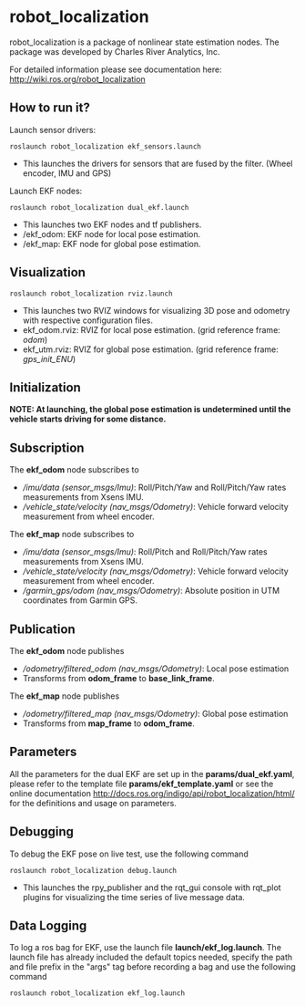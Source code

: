 # **robot_localization** #

robot_localization is a package of nonlinear state estimation nodes. The package was developed by Charles River Analytics, Inc.

For detailed information please see documentation here: http://wiki.ros.org/robot_localization

## **How to run it?** ##
Launch sensor drivers:
~~~~
roslaunch robot_localization ekf_sensors.launch
~~~~
   * This launches the drivers for sensors that are fused by the filter. (Wheel encoder, IMU and GPS)

Launch EKF nodes:
~~~~
roslaunch robot_localization dual_ekf.launch
~~~~
   * This launches two EKF nodes and tf publishers.
   * /ekf_odom: EKF node for local pose estimation.
   * /ekf_map: EKF node for global pose estimation.

## **Visualization** ##
~~~~
roslaunch robot_localization rviz.launch
~~~~
   * This launches two RVIZ windows for visualizing 3D pose and odometry with respective configuration files.
   * ekf_odom.rviz: RVIZ for local pose estimation. (grid reference frame: *odom*)
   * ekf_utm.rviz: RVIZ for global pose estimation. (grid reference frame: *gps_init_ENU*)

## **Initialization** ##
**NOTE: At launching, the global pose estimation is undetermined until the vehicle starts driving for some distance.**

## **Subscription** ##

The **ekf_odom** node subscribes to

   * */imu/data (sensor_msgs/Imu)*: Roll/Pitch/Yaw and Roll/Pitch/Yaw rates measurements from Xsens IMU.
   * */vehicle_state/velocity (nav_msgs/Odometry)*: Vehicle forward velocity measurement from wheel encoder. 

The **ekf_map** node subscribes to

   * */imu/data (sensor_msgs/Imu)*: Roll/Pitch and Roll/Pitch/Yaw rates measurements from Xsens IMU.
   * */vehicle_state/velocity (nav_msgs/Odometry)*: Vehicle forward velocity measurement from wheel encoder.
   * */garmin_gps/odom (nav_msgs/Odometry)*: Absolute position in UTM coordinates from Garmin GPS.

## **Publication** ##

The **ekf_odom** node publishes

   * */odometry/filtered_odom (nav_msgs/Odometry)*: Local pose estimation
   * Transforms from **odom_frame** to **base_link_frame**.

The **ekf_map** node publishes

   * */odometry/filtered_map (nav_msgs/Odometry)*: Global pose estimation
   * Transforms from **map_frame** to **odom_frame**.

## **Parameters** ##

All the parameters for the dual EKF are set up in the **params/dual_ekf.yaml**, please refer to the template file **params/ekf_template.yaml** or see the online documentation http://docs.ros.org/indigo/api/robot_localization/html/ for the definitions and usage on parameters.

## **Debugging** ##

To debug the EKF pose on live test, use the following command
~~~~
roslaunch robot_localization debug.launch
~~~~
   * This launches the rpy_publisher and the rqt_gui console with rqt_plot plugins for visualizing the time series of live message data.

## **Data Logging** ##
To log a ros bag for EKF, use the launch file **launch/ekf_log.launch**. The launch file has already included the default topics needed, specify the path and file prefix in the "args" tag before recording a bag and use the following command 
~~~~
roslaunch robot_localization ekf_log.launch
~~~~